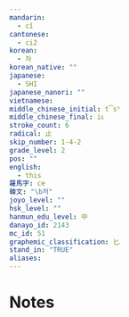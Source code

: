 ```yaml
---
mandarin:
  - cǐ
cantonese:
  - ci2
korean:
  - 차
korean_native: ""
japanese:
  - SHI
japanese_nanori: ""
vietnamese:
middle_chinese_initial: t͡sʰ
middle_chinese_final: iᴇ
stroke_count: 6
radical: 止
skip_number: 1-4-2
grade_level: 2
pos: ""
english:
  - this
羅馬字: ce
韓文: "\b처"
joyo_level: ""
hsk_level: ""
hanmun_edu_level: 中
danayo_id: 2143
mc_id: 51
graphemic_classification: 匕
stand_in: "TRUE"
aliases:
---
```


# Notes
